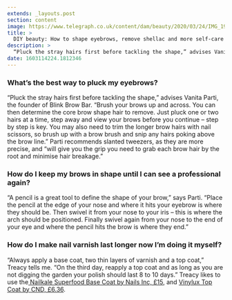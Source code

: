 ```yaml
--- 
extends: _layouts.post 
section: content 
image: https://www.telegraph.co.uk/content/dam/beauty/2020/03/24/IMG_1907-xlarge_trans_NvBQzQNjv4BqqVzuuqpFlyLIwiB6NTmJwfSM8Sv5nIxQonD2k-JCC_U.jpg?imwidth=1200 
title: > 
  DIY beauty: How to shape eyebrows, remove shellac and more self-care tips for at home 
description: > 
  “Pluck the stray hairs first before tackling the shape,” advises Vanita Parti, the founder of Blink Brow Bar.You can then determine the core brow shape hair to remove.Just pluck one or two hairs at a time, step away and view your brows before you continue – step by step is key.“A pencil is a great tool to define the shape of your brow,” says Parti.“Place the pencil at the edge of your nose and where it hits your eyebrow is where they should be. 
date: 1603114224.1812346 
--- 
```

<div><h3>What&#8217;s the best way to pluck my eyebrows?</h3>
<p>&#8220;Pluck the stray hairs first before tackling the shape,&#8221; advises Vanita Parti, the founder of Blink Brow Bar. &#8220;Brush your brows up and across. You can then determine the core brow shape hair to remove. Just pluck&#160;one or two hairs at a time, step away and view your brows before you continue &#8211; step by step is key. You may also need to trim the longer brow hairs with nail scissors, so brush up with a brow brush and snip any hairs poking above the brow line.&#8221; Parti recommends slanted tweezers, as they are more precise, and &#8220;will give you the grip you need to grab each brow hair by the root and minimise hair breakage.&#8221;</p>
<h3>How do I keep my brows in shape until I can see a professional again?</h3>
<p>&#8220;A pencil is a great tool to define the shape of your brow,&#8221; says Parti. &#8220;Place the pencil at the edge of your nose and where it hits your eyebrow is where they should be. Then swivel it from your nose to your iris &#8211; this is where the arch should be positioned. Finally swivel again from your nose to the end of your eye and where the pencil hits the brow is where they end.&#8221;</p>
<h3>How do I make nail varnish last longer now I&#8217;m doing it myself?</h3>
<p>&#8220;Always apply a base coat, two thin layers of varnish and a top coat,&#8221; Treacy tells me. &#8220;On the third day, reapply a top coat and as long as you are not digging the garden your polish should last 8 to 10 days.&#8221; Treacy likes to use the<a href="http://www.awin1.com/cread.php?awinmid=1203&amp;awinaffid=73846&amp;clickref=customid&amp;p=https%3A%2F%2Fwww.johnlewis.com%2Fnails-inc-nailkale-superfood-base-coat%2Fp1667427%3Fsku%3D233951486%26s_ppc%3D2dx-KELKOO-FASHION92700045364046720%26tmad%3Dc%26tmcampid%3D2%26gclid%3DEAIaIQobChMIqK3C8Nyz6AIVibbtCh1UHQzdEAQYAiABEgIgqvD_BwE%26gclsrc%3Daw.ds" rel="nofollow"> Nailkale Superfood Base Coat by Nails Inc, &#163;15,</a>&#160;and <a href="https://www.nailpolishdirect.co.uk/colour-super-shiney-high-gloss-top-coat-9-8ml-17315098-p22262/s29147?utm_source=google&amp;utm_medium=cpc&amp;utm_term=cnd-vinylux-colour-super-shiney-high-gloss-top-coat-9-8ml-17315098-lau1963&amp;utm_campaign=product%2Blisting%2Bads&amp;cid=GBP&amp;gclid=EAIaIQobChMI5snUit2z6AIViIxRCh30PAbHEAQYAiABEgI33_D_BwE" rel="nofollow">Vinylux Top Coat by CND, &#163;6.36</a>.</p>
</div>